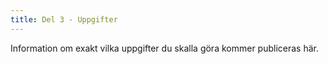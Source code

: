 ```yaml
---
title: Del 3 - Uppgifter
---
```


Information om exakt vilka uppgifter du skalla göra kommer publiceras här.

